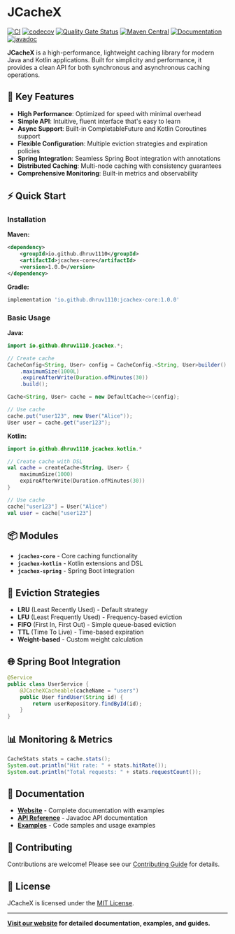 # JCacheX

[![CI](https://github.com/dhruv1110/JCacheX/workflows/CI/badge.svg)](https://github.com/dhruv1110/JCacheX/actions)
[![codecov](https://codecov.io/gh/dhruv1110/JCacheX/branch/main/graph/badge.svg)](https://codecov.io/gh/dhruv1110/JCacheX)
[![Quality Gate Status](https://sonarcloud.io/api/project_badges/measure?project=dhruv1110_jcachex&metric=alert_status)](https://sonarcloud.io/project/overview?id=dhruv1110_jcachex)
[![Maven Central](https://img.shields.io/maven-central/v/io.github.dhruv1110/jcachex-core)](https://maven-badges.herokuapp.com/maven-central/io.github.dhruv1110/jcachex-core)
[![Documentation](https://img.shields.io/badge/docs-GitHub%20Pages-blue)](https://dhruv1110.github.io/jcachex/)
[![javadoc](https://javadoc.io/badge2/io.github.dhruv1110/jcachex-core/javadoc.svg)](https://javadoc.io/doc/io.github.dhruv1110/jcachex-core)

**JCacheX** is a high-performance, lightweight caching library for modern Java and Kotlin applications. Built for simplicity and performance, it provides a clean API for both synchronous and asynchronous caching operations.

## 🚀 Key Features

- **High Performance**: Optimized for speed with minimal overhead
- **Simple API**: Intuitive, fluent interface that's easy to learn
- **Async Support**: Built-in CompletableFuture and Kotlin Coroutines support
- **Flexible Configuration**: Multiple eviction strategies and expiration policies
- **Spring Integration**: Seamless Spring Boot integration with annotations
- **Distributed Caching**: Multi-node caching with consistency guarantees
- **Comprehensive Monitoring**: Built-in metrics and observability

## ⚡ Quick Start

### Installation

**Maven:**
```xml
<dependency>
    <groupId>io.github.dhruv1110</groupId>
    <artifactId>jcachex-core</artifactId>
    <version>1.0.0</version>
</dependency>
```

**Gradle:**
```groovy
implementation 'io.github.dhruv1110:jcachex-core:1.0.0'
```

### Basic Usage

**Java:**
```java
import io.github.dhruv1110.jcachex.*;

// Create cache
CacheConfig<String, User> config = CacheConfig.<String, User>builder()
    .maximumSize(1000L)
    .expireAfterWrite(Duration.ofMinutes(30))
    .build();

Cache<String, User> cache = new DefaultCache<>(config);

// Use cache
cache.put("user123", new User("Alice"));
User user = cache.get("user123");
```

**Kotlin:**
```kotlin
import io.github.dhruv1110.jcachex.kotlin.*

// Create cache with DSL
val cache = createCache<String, User> {
    maximumSize(1000)
    expireAfterWrite(Duration.ofMinutes(30))
}

// Use cache
cache["user123"] = User("Alice")
val user = cache["user123"]
```

## 📦 Modules

- **`jcachex-core`** - Core caching functionality
- **`jcachex-kotlin`** - Kotlin extensions and DSL
- **`jcachex-spring`** - Spring Boot integration

## 🔧 Eviction Strategies

- **LRU** (Least Recently Used) - Default strategy
- **LFU** (Least Frequently Used) - Frequency-based eviction
- **FIFO** (First In, First Out) - Simple queue-based eviction
- **TTL** (Time To Live) - Time-based expiration
- **Weight-based** - Custom weight calculation

## 🌐 Spring Boot Integration

```java
@Service
public class UserService {
    @JCacheXCacheable(cacheName = "users")
    public User findUser(String id) {
        return userRepository.findById(id);
    }
}
```

## 📊 Monitoring & Metrics

```java
CacheStats stats = cache.stats();
System.out.println("Hit rate: " + stats.hitRate());
System.out.println("Total requests: " + stats.requestCount());
```

## 📖 Documentation

- [**Website**](https://dhruv1110.github.io/jcachex/) - Complete documentation with examples
- [**API Reference**](https://javadoc.io/doc/io.github.dhruv1110/jcachex-core) - Javadoc API documentation
- [**Examples**](example/) - Code samples and usage examples

## 🤝 Contributing

Contributions are welcome! Please see our [Contributing Guide](CONTRIBUTING.md) for details.

## 📄 License

JCacheX is licensed under the [MIT License](LICENSE).

---

**[Visit our website](https://dhruv1110.github.io/jcachex/) for detailed documentation, examples, and guides.**

